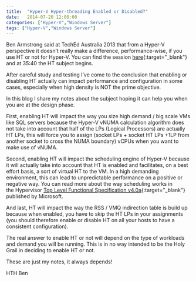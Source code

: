 ```yaml
---
title:  "Hyper-V Hyper-threading Enabled or Disabled?"
date:   2014-07-20 12:00:00
categories: ["Hyper-V","Windows Server"]
tags: ["Hyper-V","Windows Server"]
---
```

Ben Armstrong said at TechEd Australia 2013 that from a Hyper-V perspective it doesn’t really make a difference, performance-wise, if you use HT or not for Hyper-V. You can find the session [here](http://channel9.msdn.com/Events/TechEd/Australia/2013/MDC332A){:target="_blank"} and at 35:40 the HT subject begins.

After careful study and testing I’ve come to the conclusion that enabling or disabling HT actually can impact performance and configuration in some cases, especially when high density is NOT the prime objective. 

In this blog I share my notes about the subject hoping it can help you when you are at the design phase.

First, enabling HT will impact the way you size high demand / big scale VMs like SQL servers because the Hyper-V vNUMA calculation algorithm does not take into account that half of the LPs (Logical Processors) are actually HT LPs, this will force you to assign (socket LPs + socket HT LPs +1LP from another socket to cross the NUMA boundary) vCPUs when you want to make use of vNUMA.

Second, enabling HT will impact the scheduling engine of Hyper-V because it will actually take into account that HT is enabled and facilitates, on a best effort basis, a sort of virtual HT to the VM. In a high demanding environment, this can lead to unpredictable performance on a positive or negative way. You can read more about the way scheduling works in the Hypervisor [Top Level Functional Specification v4.0a](http://download.microsoft.com/download/A/B/4/AB43A34E-BDD0-4FA6-BDEF-79EEF16E880B/Hypervisor%20Top%20Level%20Functional%20Specification%20v4.0.docx){:target="_blank"} published by Microsoft.

And last, HT will impact the way the RSS / VMQ indirection table is build up because when enabled, you have to skip the HT LPs in your assignments (you should therefore enable or disable HT on all your hosts to have a consistent configuration).

The real answer to enable HT or not will depend on the type of workloads and demand you will be running. This is in no way intended to be the Holy Grail in deciding to enable HT or not.

These are just my notes, it always depends!

HTH Ben